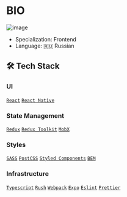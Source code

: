 # BIO

![image](https://www.codewars.com/users/NEWESTERS/badges/small)

* Specialization: Frontend
* Language: 🇷🇺 Russian

## 🛠 Tech Stack

### UI

[`React`](https://reactjs.org) [`React Native`](https://reactnative.dev)

### State Management

[`Redux`](https://redux.js.org) [`Redux Toolkit`](https://redux-toolkit.js.org) [`MobX`](https://mobx.js.org/README.html)

### Styles

[`SASS`](https://sass-lang.com) [`PostCSS`](https://postcss.org) [`Styled Components`](https://styled-components.com) [`BEM`](https://bem.info)

### Infrastructure

[`Typescript`](https://www.typescriptlang.org) [`Rush`](https://rushstack.io) [`Webpack`](https://webpack.js.org) [`Expo`](https://expo.dev) [`Eslint`](https://eslint.org) [`Prettier`](https://prettier.io)
